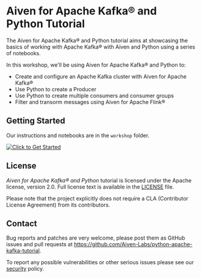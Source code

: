 # Aiven for Apache Kafka® and Python Tutorial

The Aiven for Apache Kafka®️ and Python tutorial aims at showcasing the basics of working with Apache Kafka® with Aiven and Python using a series of notebooks.

In this workshop, we'll be using Aiven for Apache Kafka®️ and Python to:

* Create and configure an Apache Kafka cluster with Aiven for Apache Kafka®️
* Use Python to create a Producer
* Use Python to create multiple consumers and consumer groups
* Filter and transorm messages using Aiven for Apache Flink®️

## Getting Started

Our instructions and notebooks are in the `workshop` folder.

[![Click to Get Started](https://img.shields.io/badge/Get%20Started!-a03586?style=for-the-badge)](./workshop/README.md)

## License

_Aiven for Apache Kafka®️ and Python_ tutorial is licensed under the Apache license, version 2.0. Full license text is available in the [LICENSE](LICENSE) file.

Please note that the project explicitly does not require a CLA (Contributor License Agreement) from its contributors.

## Contact

Bug reports and patches are very welcome, please post them as GitHub issues and pull requests at https://github.com/Aiven-Labs/python-apache-kafka-tutorial.

To report any possible vulnerabilities or other serious issues please see our [security](SECURITY.md) policy.

